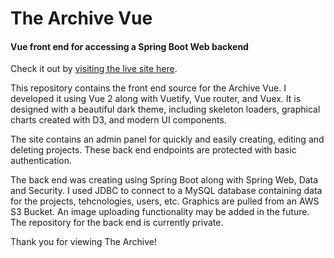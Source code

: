 # The Archive Vue
#### Vue front end for accessing a Spring Boot Web backend

Check it out by [visiting the live site here](https://archive-vue.flaresoftware.com/).

This repository contains the front end source for the Archive Vue. I developed it 
using Vue 2 along with Vuetify, Vue router, and Vuex. It is designed with a 
beautiful dark theme, including skeleton loaders, graphical charts created with 
D3, and modern UI components. 

The site contains an admin panel for quickly and easily creating, editing and 
deleting projects. These back end endpoints are protected with basic authentication.

The back end was creating using Spring Boot along with Spring Web, Data and 
Security. I used JDBC to connect to a MySQL database containing data for the projects,
tehcnologies, users, etc. Graphics are pulled from an AWS S3 Bucket. An image uploading 
functionality may be added in the future. The repository for the back end is currently private.

Thank you for viewing The Archive!

